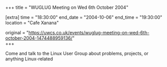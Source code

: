 +++
title = "WUGLUG Meeting on Wed 6th October 2004"

[extra]
time = "18:30:00"
end_date = "2004-10-06"
end_time = "19:30:00"
location = "Cafe Xanana"

original = "https://uwcs.co.uk/events/wuglug-meeting-on-wed-6th-october-2004-1474488959136/"    
+++

Come and talk to the Linux User Group about problems, projects, or anything Linux-related

